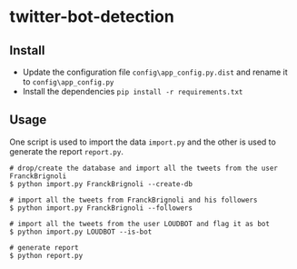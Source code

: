 # twitter-bot-detection

## Install

  * Update the configuration file `config\app_config.py.dist` and rename it to `config\app_config.py`
  * Install the dependencies `pip install -r requirements.txt`
    
## Usage

One script is used to import the data `import.py` and the other is used to generate the report `report.py`.

```shell
# drop/create the database and import all the tweets from the user FranckBrignoli
$ python import.py FranckBrignoli --create-db  

# import all the tweets from FranckBrignoli and his followers
$ python import.py FranckBrignoli --followers 

# import all the tweets from the user LOUDBOT and flag it as bot
$ python import.py LOUDBOT --is-bot 

# generate report
$ python report.py
```
